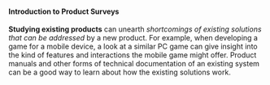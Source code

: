 <link rel="stylesheet" href="{{baseUrl}}/book/css/textbook.css">

<div class="website-content">

#### Introduction to Product Surveys

<div id="main">

**Studying existing products** can unearth _shortcomings of existing solutions that can be addressed_ by a new product. For example, when developing a game for a mobile device, a look at a similar PC game can give insight into the kind of features and interactions the mobile game might offer. Product manuals and other forms of technical documentation of an existing system can be a good way to learn about how the existing solutions work.

<p/>

<!-- extras ------------------------------------------------------------------------------------ -->

<panel header=":paperclip: Extras" expandable type="seamless" expanded>

  <panel header=":mortar_board: Learning Outcomes" expandable type="seamless">
    <include src="exercises.md" />
  </panel>

  <panel header=":package: Resources" expandable type="seamless">
    <include src="resources.md" />
  </panel>

  <panel header=":laughing: Humor" expandable type="seamless">
    <include src="humor.md" />
  </panel>

</panel>

</div>
</div>
